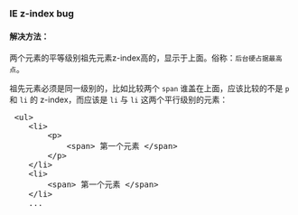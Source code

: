 ### IE z-index bug

#### 解决方法：

 两个元素的平等级别祖先元素z-index高的，显示于上面。俗称：`后台硬占据最高点`。
 
 祖先元素必须是同一级别的，比如比较两个 `span` 谁盖在上面，应该比较的不是 `p` 和 `li` 的 z-index，而应该是 `li` 与 `li` 这两个平行级别的元素：
 
 <pre>
 &lt;ul&gt;
    &lt;li&gt;
        &lt;p&gt;
            &lt;span&gt; 第一个元素 &lt;/span&gt;
        &lt;/p&gt;
    &lt;/li&gt;
    &lt;li&gt;
        &lt;span&gt; 第一个元素 &lt;/span&gt;
    &lt;/li&gt;
    ...